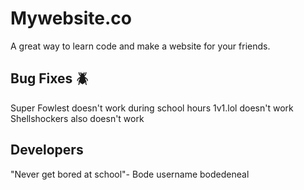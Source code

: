 # Mywebsite.co
A great way to learn code and make a website for your friends.

## Bug Fixes 🪲
Super Fowlest doesn't work during school hours
1v1.lol doesn't work
Shellshockers also doesn't work

## Developers
"Never get bored at school"- Bode username bodedeneal
